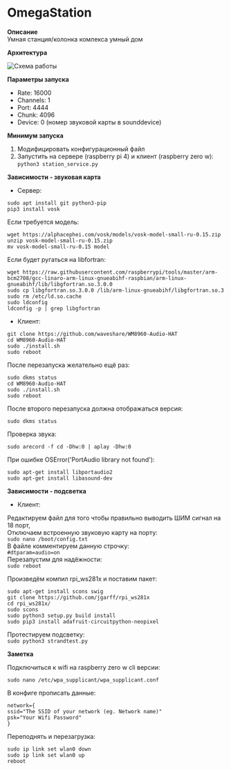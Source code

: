 # OmegaStation  
**Описание**  
Умная станция/колонка комлекса умный дом

**Архитектура**

![Схема работы](https://github.com/HoriFox/OmegaStation/blob/master/img/Omega%20station.png)

**Параметры запуска**
* Rate: 16000
* Channels: 1
* Port: 4444
* Chunk: 4096
* Device: 0 (номер звуковой карты в sounddevice)

**Минимум запуска**  
1. Модифицировать конфигурационный файл
2. Запустить на сервере (raspberry pi 4) и клиент (raspberry zero w):  
`python3 station_service.py`  

**Зависимости - звуковая карта**  
* Сервер:  
```
sudo apt install git python3-pip
pip3 install vosk
```
Если требуется модель:
```
wget https://alphacephei.com/vosk/models/vosk-model-small-ru-0.15.zip
unzip vosk-model-small-ru-0.15.zip
mv vosk-model-small-ru-0.15 model
```
Если будет ругаться на libfortran:
```
wget https://raw.githubusercontent.com/raspberrypi/tools/master/arm-bcm2708/gcc-linaro-arm-linux-gnueabihf-raspbian/arm-linux-gnueabihf/lib/libgfortran.so.3.0.0
sudo cp libgfortran.so.3.0.0 /lib/arm-linux-gnueabihf/libgfortran.so.3
sudo rm /etc/ld.so.cache
sudo ldconfig
ldconfig -p | grep libgfortran
```

* Клиент:  
```
git clone https://github.com/waveshare/WM8960-Audio-HAT
cd WM8960-Audio-HAT
sudo ./install.sh
sudo reboot
```
После перезапуска желательно ещё раз:
```
sudo dkms status
cd WM8960-Audio-HAT
sudo ./install.sh
sudo reboot
```
После второго перезапуска должна отображаться версия:
```
sudo dkms status
```
Проверка звука:
```
sudo arecord -f cd -Dhw:0 | aplay -Dhw:0
```
При ошибке OSError('PortAudio library not found'):
```
sudo apt-get install libportaudio2
sudo apt-get install libasound-dev
```

**Зависимости - подсветка**  
* Клиент:  

Редактируем файл для того чтобы правильно выводить ШИМ сигнал на 18 порт,  
Отключаем встроенную звуковую карту на порту:  
`sudo nano /boot/config.txt`  
В файле комментируем данную строчку:  
`#dtparam=audio=on`  
Перезапустим для надёжности:  
`sudo reboot`  

Произведём компил rpi_ws281x и поставим пакет:  
```
sudo apt-get install scons swig
git clone https://github.com/jgarff/rpi_ws281x
cd rpi_ws281x/
sudo scons
sudo python3 setup.py build install
sudo pip3 install adafruit-circuitpython-neopixel
```  
Протестируем подсветку:  
`sudo python3 strandtest.py`


**Заметка**

Подключиться к wifi на raspberry zero w cli версии:
```
sudo nano /etc/wpa_supplicant/wpa_supplicant.conf
```
В конфиге прописать данные:
```
network={
ssid="The SSID of your network (eg. Network name)"
psk="Your Wifi Password"
}
```
Переподнять и перезагрузка:
```
sudo ip link set wlan0 down
sudo ip link set wlan0 up
reboot
```
